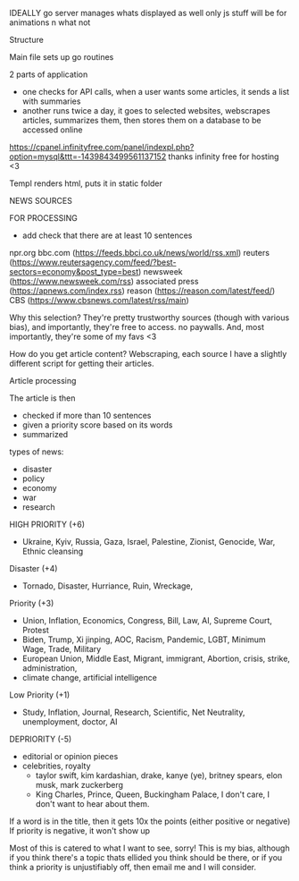 

IDEALLY
go server manages whats displayed as well
only js stuff will be for animations n what not


Structure

Main file sets up go routines

2 parts of application
- one checks for API calls, when a user wants some articles, it sends a list with summaries
- another runs twice a day, it goes to selected websites, 
    webscrapes articles, summarizes them, then stores them on a database to be accessed online


https://cpanel.infinityfree.com/panel/indexpl.php?option=mysql&ttt=-1439843499561137152
thanks infinity free for hosting <3



Templ renders html, puts it in static folder



NEWS SOURCES

FOR PROCESSING
- add check that there are at least 10 sentences

npr.org
bbc.com (https://feeds.bbci.co.uk/news/world/rss.xml)
reuters (https://www.reutersagency.com/feed/?best-sectors=economy&post_type=best)
newsweek (https://www.newsweek.com/rss)
associated press (https://apnews.com/index.rss)
reason (https://reason.com/latest/feed/)
CBS (https://www.cbsnews.com/latest/rss/main)

Why this selection?
They're pretty trustworthy sources (though with various bias), and importantly, they're free to access. no paywalls. And, most importantly, they're some of my favs <3

How do you get article content?
Webscraping, each source I have a slightly different script for getting their articles.


Article processing

The article is then
- checked if more than 10 sentences 
- given a priority score based on its words
- summarized


types of news:
- disaster
- policy
- economy
- war
- research

HIGH PRIORITY (+6)
- Ukraine, Kyiv, Russia, Gaza, Israel, Palestine, Zionist, Genocide, War, Ethnic cleansing

Disaster (+4)
- Tornado, Disaster, Hurriance, Ruin, Wreckage, 

Priority (+3)
- Union, Inflation, Economics, Congress, Bill, Law, AI, Supreme Court, Protest
- Biden, Trump, Xi jinping, AOC, Racism, Pandemic, LGBT, Minimum Wage, Trade, Military
- European Union, Middle East, Migrant, immigrant, Abortion, crisis, strike, administration,
- climate change, artificial intelligence

Low Priority (+1)
- Study, Inflation, Journal, Research, Scientific, Net Neutrality, unemployment, doctor, AI

DEPRIORITY (-5)
- editorial or opinion pieces
- celebrities, royalty
    - taylor swift, kim kardashian, drake, kanye (ye), britney spears, elon musk, mark zuckerberg
    - King Charles, Prince, Queen, Buckingham Palace, 
I don't care, I don't want to hear about them.

If a word is in the title, then it gets 10x the points (either positive or negative)
If priority is negative, it won't show up

Most of this is catered to what I want to see, sorry! This is my bias, although if you think there's a topic thats ellided you think should be there, or if you think a priority is unjustifiably off, then email me and I will consider.  